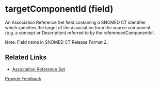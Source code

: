# targetComponentId (field)

An Association Reference Set field containing a SNOMED CT identifier which specifies the target of the association from the source component (e.g. a concept or Description) referred to by the referencedComponentId .

Note: Field name in SNOMED CT Release Format 2.

## Related Links

* [Association Reference Set](../../../5-reference-set-release-files-specification/5.2-reference-set-types/5.2.1-content-reference-sets/5.2.1.4-association-reference-set/)






<a href="https://docs.google.com/forms/d/e/1FAIpQLScTmbZIf0UEQwYDkY27EEWBkaiYkHSbR0_9DmFrMLXoQLyL7Q/viewform?usp=pp_url&entry.1767247133=Release+File+Specification&entry.670899847=targetComponentId%20%28field%29" class="button primary">Provide Feedback</a>
